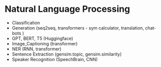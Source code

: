 # Natural Language Processing
- Classification
- Generation (seq2seq, transformers - sym calculator, translation, chat-bots )
- GPT, BERT, T5 (Huggingface)  
- Image_Captioning  (transformer)
- NER	(RNN, transformer)
- Sentence Extraction (gensim.topic, gensim.similarity)
- Speaker Recognition (SpeechBrain, CNN)


  
